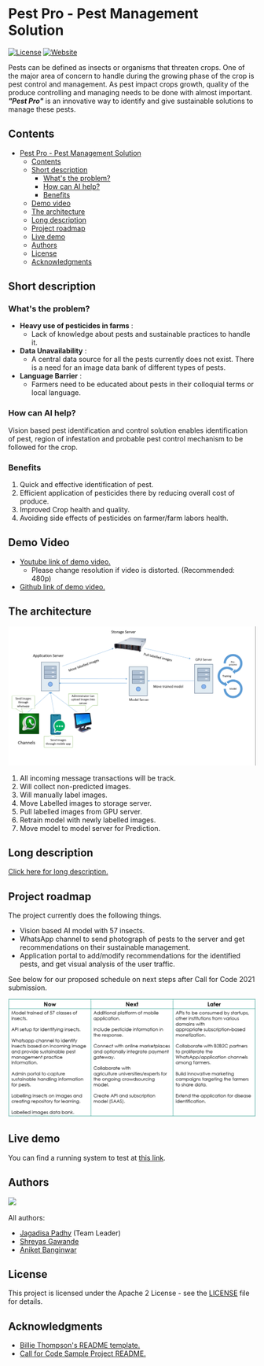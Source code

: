 # Pest Pro - Pest Management Solution

[![License](https://img.shields.io/badge/License-Apache2-blue.svg)](https://www.apache.org/licenses/LICENSE-2.0) [![Website](https://img.shields.io/badge/View-Website-blue)](https://3.7.103.170/pestmanagement/)

Pests can be defined as insects or organisms that threaten crops. One of the major area of concern to handle during the 
growing phase of the crop is pest control and management. 
As pest impact crops growth, quality of the produce controlling and managing needs to be done with almost 
important. _**"Pest Pro"**_ is an innovative way to identify and give sustainable solutions to manage these pests. 

## Contents

- [Pest Pro - Pest Management Solution](#pest-pro---pest-management-solution)
  - [Contents](#contents)
  - [Short description](#short-description)
    - [What's the problem?](#whats-the-problem)
    - [How can AI help?](#how-can-ai-help)
    - [Benefits](#benefits)
  - [Demo video](#demo-video)
  - [The architecture](#the-architecture)
  - [Long description](#long-description)
  - [Project roadmap](#project-roadmap)
  - [Live demo](#live-demo)
  - [Authors](#authors)
  - [License](#license)
  - [Acknowledgments](#acknowledgments)

## Short description

### What's the problem?

- **Heavy use of pesticides in farms** :
  - Lack of knowledge about pests and sustainable practices to handle it.
- **Data Unavailability** :
  - A central data source for all the pests currently does not exist. There is a need for an image data bank of different types of pests.
- **Language Barrier** :
  - Farmers need to be educated about pests in their colloquial terms or local language.

### How can AI help?

Vision based pest identification and control solution enables identification of pest, region of infestation and probable pest control mechanism to be followed for the crop.

### Benefits

1. Quick and effective identification of pest.
2. Efficient application of pesticides there by reducing overall cost of produce. 
3. Improved Crop health and quality.
4. Avoiding side effects of pesticides on farmer/farm labors health. 


## Demo Video

- [Youtube link of demo video.](https://youtu.be/VuGPAZwr_D4)  
   - Please change resolution if video is distorted. (Recommended: 480p)
- [Github link of demo video.](./Demo_Video.mp4)

## The architecture

![Pest Pro Architecture](https://github.com/aniketb97/pest_management/blob/main/Architecture.png)

1. All incoming message transactions will be track.
2. Will collect non-predicted images.
3. Will manually label images.
4. Move Labelled images to storage server.
5. Pull labelled images from GPU server.
6. Retrain model with newly labelled images.
7. Move model to model server for Prediction.


## Long description

[Click here for long description.](./DESCRIPTION.md)

## Project roadmap

The project currently does the following things.

- Vision based AI model with 57 insects.
- WhatsApp channel to send photograph of pests to the server and get recommendations on their sustainable management.
- Application portal to add/modify recommendations for the identified pests, and get visual analysis of the user traffic.

See below for our proposed schedule on next steps after Call for Code 2021 submission.

![Roadmap](./RoadMap.PNG)

## Live demo

You can find a running system to test at [this link](https://3.7.103.170/pestmanagement/).

## Authors

<a href="https://github.com/aniketb97/pest_management/graphs/contributors">
  <img src="https://contributors-img.web.app/image?repo=aniketb97/pest_management" />
</a>  

All authors:  
- [Jagadisa Padhy](https://github.com/jagadish4893) (Team Leader)  
- [Shreyas Gawande](https://github.com/shreyasmakerslab)
- [Aniket Banginwar](https://github.com/aniketb97)


## License

This project is licensed under the Apache 2 License - see the [LICENSE](LICENSE) file for details.

## Acknowledgments

- [Billie Thompson's README template.](https://gist.github.com/PurpleBooth/109311bb0361f32d87a2)
- [Call for Code Sample Project README.](https://github.com/Call-for-Code/Project-Sample/blob/main/README.md)